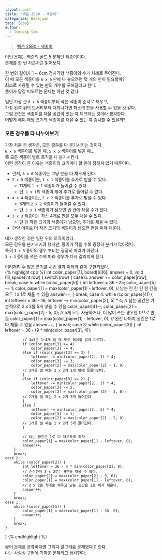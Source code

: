 ```yaml
---
layout: post
title: "백준 2590 - 색종이"
categories: Baekjoon
tags: [cpp]
author:
  - Jinseop Sim
---
```

> [백준 2590 - 색종이](https://www.acmicpc.net/problem/2590)

이번 문제는 백준의 골드 5 문제인 색종이이다.  
문제를 한 번 차근차근 읽어보자.  

한 변의 길이가 1 ~ 6cm 정사각형 색종이의 수가 차례로 주어진다.  
이 때 모든 색종이를 ```6 x 6``` 판에 다 놓으려면 몇 개의 판이 필요할까?  
최소로 사용될 수 있는 판의 개수를 구해달라고 한다.  
풀이가 당장 떠오르는 문제는 아닌 것 같다.  

일단 가장 큰 ```6 x 6``` 색종이부터 작은 색종이 순서로 채우고,  
가장 왼쪽 위의 모서리부터 채워나가면 최소의 판을 사용할 수 있을 것 같다.  
그럼 관건은 색종이를 채울 공간이 있는 지 체크하는 것이라 생각한다.  
어떻게 해야 해당 크기의 색종이를 채울 수 있는 지 검사할 수 있을까?  

### 모든 경우를 다 나누어보기
가장 처음 든 생각은, 모든 경우를 다 분기시키는 것이다.  
```6 x 6``` 색종이를 넣을 때, ```5 x 5``` 색종이를 넣을 때...  
쭉 모든 색종이 별로 로직을 다 분기시킨다.  
이런 생각이 든 이유는 색종이의 크기마다 할 일이 정해져 있기 때문이다.  

- 먼저, ```6 x 6``` 색종이는 그냥 판을 다 채우게 된다.
- ```5 x 5``` 색종이는, ```1 x 1``` 색종이를 추가로 받을 수 있다.
  - 11개의 ```1 x 1``` 색종이가 들어갈 수 있다.
  - 단, ```1 x 1```의 색종이 밖에 추가로 들어갈 수 없다.
- ```4 x 4``` 색종이는, ```2 x 2``` 색종이를 추가로 받을 수 있다.
  - 5개의 ```2 x 2``` 색종이가 들어갈 수 있다.
  - 단, ```1 x 1``` 색종이가 남으면 빈 칸에 채울 수가 있다.
- ```3 x 3``` 색종이는 자신 4개로 판을 모두 채울 수 있다.
  - 단 더 작은 크기의 색종이가 남으면, 추가로 채울 수 있다.
- 만약 이후로 더 작은 크기의 색종이가 남으면 판을 마저 채운다.  

내가 생각한 것은 일단 위의 로직이었다.  
모든 경우를 분기시키려 했지만, 종이가 작을 수록 굉장히 분기가 많아졌다.  
특히 ```3 x 3``` 종이의 경우 부터는 굉장히 머리가 아팠다.  
```3 x 3``` 종이를 쓰는 수에 따라 경우가 다시 갈라지게 된다.  

이리저리 수 많은 분기를 시킨 결과 아래와 같이 구현되었다.  
{% highlight cpp %}
int color_paper[7], board[6][6], answer = 0;
void fill_space(int row) {
    switch (row)
    {
    case 6:
        answer += color_paper[row];
        break;
    case 5:
        while (color_paper[5]) {
            int leftover = 36 - 25;
            color_paper[5] -= 1;
            color_paper[1] = max(color_paper[1] - leftover, 0);
         // 남는 칸 한 칸 한 칸을 모두 1 x 1로 채울 수 있음
            answer++;
        }
        break;
    case 4:
        while (color_paper[4]) {
            int leftover = 36 - 16;
            leftover -= min(color_paper[2], 5) * 4;
        // 남는 공간은 기본적으로 2 x 2를 5개 넣을 수 있음
            color_paper[4]--;
            color_paper[2] = max(color_paper[2] - 5, 0);
        // 5개 모두 사용하거나, 더 많이 쓰는 경우엔 0으로 만듬
            color_paper[1] = max(color_paper[1] - leftover, 0);
        // 완전 나머지 공간은 1로 다 채울 수 있음
            answer++;
        }
        break;
    case 3:
        while (color_paper[3]) {
            int leftover = 36 - (9 * min(color_paper[3], 4));

            // 3x3은 1~4개 쓸 때 모두 해야할 일이 다르다.
            if (color_paper[3] >= 4)
                color_paper[3] -= 4;
            else if (color_paper[3] == 3) {
                leftover -= min(color_paper[2], 1) * 4;
                color_paper[3] -= 3;
                color_paper[2] = max(color_paper[2] - 1, 0);
            // 3개를 쓸 때는 2 x 2가 1개 밖에 못들어간다.
            }
            else if (color_paper[3] == 2) {
                leftover -= min(color_paper[2], 3) * 4;
                color_paper[3] -= 2;
                color_paper[2] = max(color_paper[2] - 3, 0);
            // 2개를 쓸 때는 2 x 2가 3개 들어간다.
            }
            else {
                leftover -= min(color_paper[2], 5) * 4;
                color_paper[3] -= 1;
                color_paper[2] = max(color_paper[2] - 5, 0);
            // 1개를 쓸 때는 2 x 2가 5개 들어간다.
            }

            // 남는 공간은 1로 다 채우도록 하자
            color_paper[1] = max(color_paper[1] - leftover, 0);
            answer++;
        }
        break;
    case 2:
        while (color_paper[2]) {
            int leftover = 36 - 4 * min(color_paper[2], 9);
            // 순수하게 2 x 2로는 9칸을 채울 수 있다.
            color_paper[2] = max(color_paper[2] - 9, 0);
            color_paper[1] = max(color_paper[1] - leftover, 0);
            // 2 x 2로 최대로 채우고 남는 공간은 1로 마저 채운다.
            answer++;
        }
        break;
    case 1:
        while (color_paper[1]) {
            color_paper[1] = max(color_paper[1] - 36, 0);
            answer++;
        }
        break;
    }
}
{% endhighlight %}  

굳이 문제를 분류하자면 그리디 알고리즘 문제였다고 한다.  
나는 사실상 구현에 가까운 문제라고 생각한다.  
